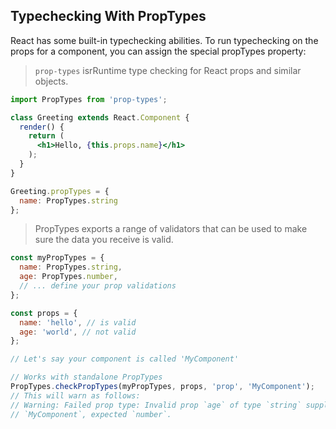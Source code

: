 ## Typechecking With PropTypes

React has some built-in typechecking abilities. To run typechecking on the props for a component, you can assign the special propTypes property:

> `prop-types` isrRuntime type checking for React props and similar objects.

```jsx
import PropTypes from 'prop-types';
```
```jsx
class Greeting extends React.Component {
  render() {
    return (
      <h1>Hello, {this.props.name}</h1>
    );
  }
}

Greeting.propTypes = {
  name: PropTypes.string
};
```

> PropTypes exports a range of validators that can be used to make sure the data you receive is valid.



```js
const myPropTypes = {
  name: PropTypes.string,
  age: PropTypes.number,
  // ... define your prop validations
};

const props = {
  name: 'hello', // is valid
  age: 'world', // not valid
};

// Let's say your component is called 'MyComponent'

// Works with standalone PropTypes
PropTypes.checkPropTypes(myPropTypes, props, 'prop', 'MyComponent');
// This will warn as follows:
// Warning: Failed prop type: Invalid prop `age` of type `string` supplied to
// `MyComponent`, expected `number`.
```



